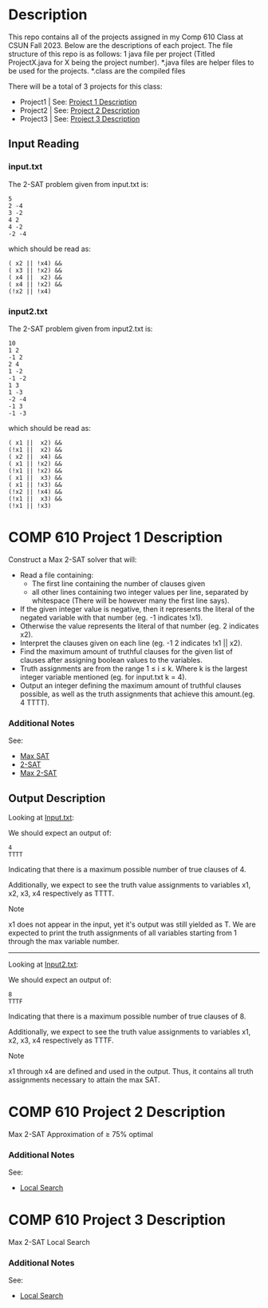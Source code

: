 # Description

This repo contains all of the projects assigned in my Comp 610 Class at CSUN Fall 2023. Below are the descriptions of each project.
The file structure of this repo is as follows:
1 java file per project (Titled ProjectX.java for X being the project number).
*.java files are helper files to be used for the projects.
*.class are the compiled files

There will be a total of 3 projects for this class:
* Project1 | See: [Project 1 Description](#comp-610-project-1-description)
* Project2 | See: [Project 2 Description](#comp-610-project-2-description)
* Project3 | See: [Project 3 Description](#comp-610-project-3-description)

## Input Reading

### input.txt
The 2-SAT problem given from input.txt is:
```
5
2 -4
3 -2
4 2
4 -2
-2 -4
```
which should be read as:
```
( x2 || !x4) &&
( x3 || !x2) &&
( x4 ||  x2) &&
( x4 || !x2) &&
(!x2 || !x4)
```

### input2.txt

The 2-SAT problem given from input2.txt is:
```
10
1 2
-1 2
2 4
1 -2
-1 -2
1 3
1 -3
-2 -4
-1 3
-1 -3
```
which should be read as:
```
( x1 ||  x2) &&
(!x1 ||  x2) &&
( x2 ||  x4) &&
( x1 || !x2) &&
(!x1 || !x2) &&
( x1 ||  x3) &&
( x1 || !x3) &&
(!x2 || !x4) &&
(!x1 ||  x3) &&
(!x1 || !x3)
```
# COMP 610 Project 1 Description

Construct a Max 2-SAT solver that will:
* Read a file containing:
    * The first line containing the number of clauses given
    * all other lines containing two integer values per line, separated by whitespace (There will be however many the first line says).
* If the given integer value is negative, then it represents the literal of the negated variable with that number (eg. -1 indicates !x1).
* Otherwise the value represents the literal of that number (eg. 2 indicates x2).
* Interpret the clauses given on each line (eg. -1 2 indicates !x1 || x2).
* Find the maximum amount of truthful clauses for the given list of clauses after assigning boolean values to the variables.
* Truth assignments are from the range 1 $`\leq`$ i $`\leq`$ k. Where k is the largest integer variable mentioned (eg. for input.txt k = 4). 
* Output an integer defining the maximum amount of truthful clauses possible, as well as the truth assignments that achieve this amount.(eg. 4 TTTT).

### Additional Notes

See: 
* [Max SAT](https://en.wikipedia.org/wiki/Maximum_satisfiability_problem)
* [2-SAT](https://en.wikipedia.org/wiki/2-satisfiability)
* [Max 2-SAT](https://en.wikipedia.org/wiki/2-satisfiability#Maximum-2-satisfiability)

## Output Description

Looking at [Input.txt](#inputtxt):

We should expect an output of:
```
4
TTTT
```
Indicating that there is a maximum possible number of true clauses of 4.

Additionally, we expect to see the truth value assignments to variables x1, x2, x3, x4 respectively as TTTT.

> [!NOTE]
> x1 does not appear in the input, yet it's output was still yielded as T.
> We are expected to print the truth assignments of all variables starting from 1 through the max variable number.

---

Looking at [Input2.txt](#input2txt):

We should expect an output of:
```
8
TTTF
```
Indicating that there is a maximum possible number of true clauses of 8.

Additionally, we expect to see the truth value assignments to variables x1, x2, x3, x4 respectively as TTTF.

> [!NOTE]
> x1 through x4 are defined and used in the output. Thus, it contains all truth assignments necessary to attain the max SAT.

# COMP 610 Project 2 Description

Max 2-SAT Approximation of $`\geq`$ 75% optimal

### Additional Notes

See: 
* [Local Search](https://en.wikipedia.org/wiki/Approximation_algorithm)

# COMP 610 Project 3 Description

Max 2-SAT Local Search

### Additional Notes

See: 
* [Local Search](https://en.wikipedia.org/wiki/Local_search_(optimization))